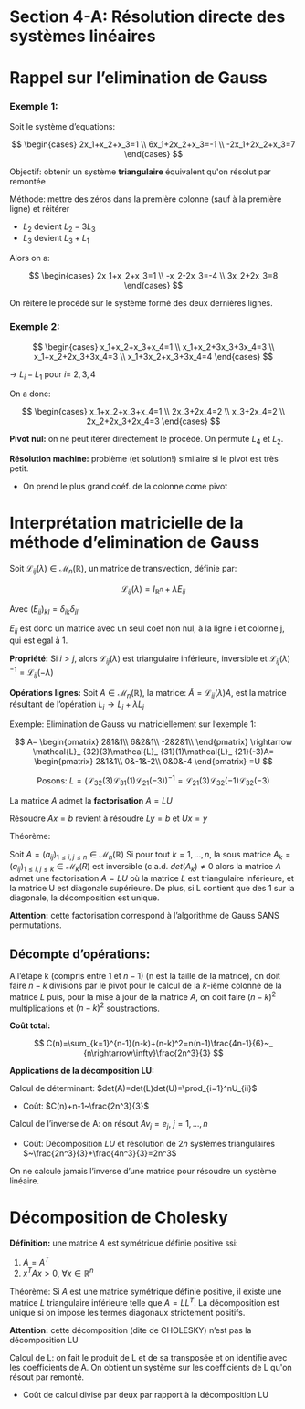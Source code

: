 # Section 4-A: Résolution directe des systèmes linéaires

# Rappel sur l’elimination de Gauss

### Exemple 1:

Soit le système d’equations:

$$
\begin{cases}
2x_1+x_2+x_3=1
\\
6x_1+2x_2+x_3=-1
\\
-2x_1+2x_2+x_3=7
\end{cases}
$$

Objectif: obtenir un système **triangulaire** équivalent qu'on résolut par remontée

Méthode: mettre des zéros dans la première colonne (sauf à la première ligne) et réitérer

- $L_2$ devient $L_2-3L_3$
- $L_3$ devient $L_3+L_1$

Alors on a:

$$
\begin{cases}
2x_1+x_2+x_3=1
\\
-x_2-2x_3=-4
\\
3x_2+2x_3=8
\end{cases}
$$

On réitère le procédé sur le système formé des deux dernières lignes.

### Exemple 2:

$$
\begin{cases}
x_1+x_2+x_3+x_4=1
\\
x_1+x_2+3x_3+3x_4=3
\\
x_1+x_2+2x_3+3x_4=3
\\
x_1+3x_2+x_3+3x_4=4
\end{cases}
$$

→ $L_i - L_1$ pour $i=\  2,3,4$

On a donc:

$$
\begin{cases}
x_1+x_2+x_3+x_4=1
\\
2x_3+2x_4=2
\\
x_3+2x_4=2
\\
2x_2+2x_3+2x_4=3
\end{cases}
$$

**Pivot nul:** on ne peut itérer directement le procédé. On permute $L_4$ et $L_2$.

**Résolution machine:** problème (et solution!) similaire si le pivot est très petit. 

- On prend le plus grand coéf. de la    colonne come pivot

# Interprétation matricielle de la méthode d’elimination de Gauss

Soit $\mathcal{L}_ {ij}(\lambda)\in\mathcal{M}_ n(\mathbb{R})$, un matrice de transvection, définie par:

$$
\mathcal{L}_ {ij}(\lambda) = I_ {\mathbb{R}^n}+\lambda E_ {ij}
$$

Avec $(E_{ij})_ {kl}=\delta_ {ik}\delta_ {jl}$

$E_{ij}$ est donc un matrice avec un seul coef non nul, à la ligne i et colonne j, qui est egal à 1.

**Propriété:** Si $i>j$, alors $\mathcal{L}_ {ij}(\lambda)$ est triangulaire inférieure, inversible et $\mathcal{L}_ {ij}(\lambda)^{-1}=\mathcal{L}_{ij}(-\lambda)$

**Opérations lignes:** Soit $A\in\mathcal{M}_ n (\mathbb{R})$, la matrice: $\tilde{A}=\mathcal{L}_ {ij}(\lambda)A$, est la matrice résultant de l’opération $L_ i \rightarrow L_ i+\lambda L_ j$ 

Exemple: Elimination de Gauss vu matriciellement sur l’exemple 1:

$$
A=
\begin{pmatrix}
2&1&1\\
6&2&1\\
-2&2&1\\
\end{pmatrix}
\rightarrow \mathcal{L}_ {32}(3)\mathcal{L}_ {31}(1)\mathcal{L}_ {21}(-3)A=
\begin{pmatrix}
2&1&1\\
0&-1&-2\\
0&0&-4
\end{pmatrix}
=U
$$

$$
\mathrm{Posons:}\  L=(\mathcal{L}_ {32}(3)\mathcal{L}_ {31}(1)\mathcal{L}_ {21}(-3))^{-1}=\mathcal{L}_ {21}(3)\mathcal{L}_ {32}(-1)\mathcal{L}_ {32}(-3)
$$

La matrice $A$ admet la **factorisation** $A=LU$

Résoudre $Ax=b$ revient à résoudre $Ly=b$ et $Ux=y$

Théorème:

Soit $A=(a_ {ij})_ {1\leq i,j\leq n}\in\mathcal{M}_ n(\mathbb{R})$ Si pour tout $k=1,\dots,n$, la sous matrice $A_ k=(a_ {ij})_ {1\leq i,j\leq k} \in \mathcal{M}_ k(R)$ est inversible (c.a.d. $det(A_ k)\neq 0$ alors la matrice $A$ admet une factorisation $A=LU$ où la matrice $L$ est triangulaire inférieure, et la matrice U est diagonale supérieure. De plus, si L contient que des 1 sur la diagonale, la décomposition est unique.

**Attention:** cette factorisation correspond à l’algorithme de Gauss SANS permutations.

## Décompte d’opérations:

A l’étape k (compris entre $1$ et $n-1$) (n est la taille de la matrice), on doit faire $n-k$ divisions par le pivot pour le calcul de la $k$-ième colonne de la matrice $L$ puis, pour la mise à jour de la matrice $A$, on doit faire $(n-k)^2$ multiplications et $(n-k)^2$ soustractions.

**Coût total:**

$$
C(n)=\sum_{k=1}^{n-1}(n-k)+(n-k)^2=n(n-1)\frac{4n-1}{6}~_ {n\rightarrow\infty}\frac{2n^3}{3}
$$

**Applications de la décomposition LU:**

Calcul de déterminant: $det(A)=det(L)det(U)=\prod_{i=1}^nU_{ii}$

- Coût: $C(n)+n-1~\frac{2n^3}{3}$

Calcul de l’inverse de A: on résout $Av_j=e_j,\  j=1,\dots,n$

- Coût: Décomposition $LU$ et résolution de $2n$ systèmes triangulaires $~\frac{2n^3}{3}+\frac{4n^3}{3}=2n^3$

On ne calcule jamais l’inverse d’une matrice pour résoudre un système linéaire.

# Décomposition de Cholesky

**Définition:** une matrice $A$ est symétrique définie positive ssi:

1. $A=A^T$
2. $x^TAx>0,\ \forall x\in \mathbb{R}^n$

Théorème: Si $A$ est une matrice symétrique définie positive, il existe une matrice $L$ triangulaire inférieure telle que $A=LL^T$. La décomposition est unique si on impose les termes diagonaux strictement positifs.

**Attention:** cette décomposition (dite de CHOLESKY) n’est pas la décomposition LU

Calcul de L: on fait le produit de L et de sa transposée et on identifie avec les coefficients de A. On obtient un système sur les coefficients de L qu'on résout par remonté.

- Coût de calcul divisé par deux par rapport à la décomposition LU
